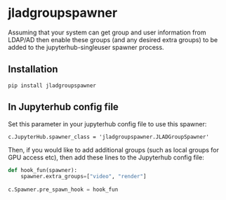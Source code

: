 # jladgroupspawner

Assuming that your system can get group and user information from LDAP/AD then enable these groups (and any desired extra groups) to be added to the jupyterhub-singleuser spawner process.

## Installation

`pip install jladgroupspawner`

## In Jupyterhub config file

Set this parameter in your jupyterhub config file to use this spawner:

`c.JupyterHub.spawner_class = 'jladgroupspawner.JLADGroupSpawner'`

Then, if you would like to add additional groups (such as local groups for GPU access etc), then add these lines to the Jupyterhub config file:

```python
def hook_fun(spawner):
    spawner.extra_groups=["video", "render"]
  
c.Spawner.pre_spawn_hook = hook_fun
```

